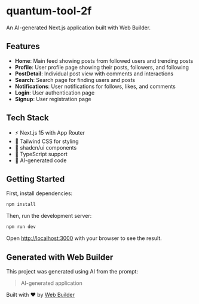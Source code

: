 # quantum-tool-2f

An AI-generated Next.js application built with Web Builder.

## Features

- **Home**: Main feed showing posts from followed users and trending posts
- **Profile**: User profile page showing their posts, followers, and following
- **PostDetail**: Individual post view with comments and interactions
- **Search**: Search page for finding users and posts
- **Notifications**: User notifications for follows, likes, and comments
- **Login**: User authentication page
- **Signup**: User registration page

## Tech Stack

- ⚡ Next.js 15 with App Router
- 🎨 Tailwind CSS for styling
- 🧩 shadcn/ui components
- 🔧 TypeScript support
- 🤖 AI-generated code

## Getting Started

First, install dependencies:

```bash
npm install
```

Then, run the development server:

```bash
npm run dev
```

Open [http://localhost:3000](http://localhost:3000) with your browser to see the result.

## Generated with Web Builder

This project was generated using AI from the prompt:
> AI-generated application

Built with ❤️ by [Web Builder](https://your-domain.com)
